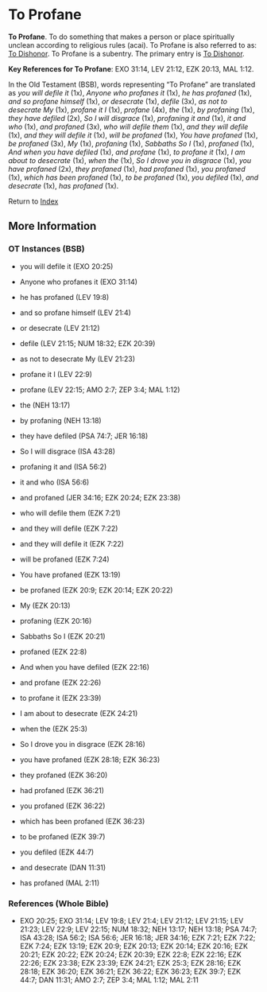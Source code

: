# To Profane
**To Profane**. 
To do something that makes a person or place spiritually unclean according to religious rules (acai). 
To Profane is also referred to as: 
[To Dishonor](Dishonor.md). 
To Profane is a subentry. The primary entry is 
[To Dishonor](Dishonor.md). 


**Key References for To Profane**: 
EXO 31:14, LEV 21:12, EZK 20:13, MAL 1:12. 


In the Old Testament (BSB), words representing “To Profane” are translated as 
*you will defile it* (1x), *Anyone who profanes it* (1x), *he has profaned* (1x), *and so profane himself* (1x), *or desecrate* (1x), *defile* (3x), *as not to desecrate My* (1x), *profane it I* (1x), *profane* (4x), *the* (1x), *by profaning* (1x), *they have defiled* (2x), *So I will disgrace* (1x), *profaning it and* (1x), *it and who* (1x), *and profaned* (3x), *who will defile them* (1x), *and they will defile* (1x), *and they will defile it* (1x), *will be profaned* (1x), *You have profaned* (1x), *be profaned* (3x), *My* (1x), *profaning* (1x), *Sabbaths So I* (1x), *profaned* (1x), *And when you have defiled* (1x), *and profane* (1x), *to profane it* (1x), *I am about to desecrate* (1x), *when the* (1x), *So I drove you in disgrace* (1x), *you have profaned* (2x), *they profaned* (1x), *had profaned* (1x), *you profaned* (1x), *which has been profaned* (1x), *to be profaned* (1x), *you defiled* (1x), *and desecrate* (1x), *has profaned* (1x). 




Return to [Index](00-Index.md)

## More Information

### OT Instances (BSB)

* you will defile it (EXO 20:25)

* Anyone who profanes it (EXO 31:14)

* he has profaned (LEV 19:8)

* and so profane himself (LEV 21:4)

* or desecrate (LEV 21:12)

* defile (LEV 21:15; NUM 18:32; EZK 20:39)

* as not to desecrate My (LEV 21:23)

* profane it I (LEV 22:9)

* profane (LEV 22:15; AMO 2:7; ZEP 3:4; MAL 1:12)

* the (NEH 13:17)

* by profaning (NEH 13:18)

* they have defiled (PSA 74:7; JER 16:18)

* So I will disgrace (ISA 43:28)

* profaning it and (ISA 56:2)

* it and who (ISA 56:6)

* and profaned (JER 34:16; EZK 20:24; EZK 23:38)

* who will defile them (EZK 7:21)

* and they will defile (EZK 7:22)

* and they will defile it (EZK 7:22)

* will be profaned (EZK 7:24)

* You have profaned (EZK 13:19)

* be profaned (EZK 20:9; EZK 20:14; EZK 20:22)

* My (EZK 20:13)

* profaning (EZK 20:16)

* Sabbaths So I (EZK 20:21)

* profaned (EZK 22:8)

* And when you have defiled (EZK 22:16)

* and profane (EZK 22:26)

* to profane it (EZK 23:39)

* I am about to desecrate (EZK 24:21)

* when the (EZK 25:3)

* So I drove you in disgrace (EZK 28:16)

* you have profaned (EZK 28:18; EZK 36:23)

* they profaned (EZK 36:20)

* had profaned (EZK 36:21)

* you profaned (EZK 36:22)

* which has been profaned (EZK 36:23)

* to be profaned (EZK 39:7)

* you defiled (EZK 44:7)

* and desecrate (DAN 11:31)

* has profaned (MAL 2:11)



### References (Whole Bible)

* EXO 20:25; EXO 31:14; LEV 19:8; LEV 21:4; LEV 21:12; LEV 21:15; LEV 21:23; LEV 22:9; LEV 22:15; NUM 18:32; NEH 13:17; NEH 13:18; PSA 74:7; ISA 43:28; ISA 56:2; ISA 56:6; JER 16:18; JER 34:16; EZK 7:21; EZK 7:22; EZK 7:24; EZK 13:19; EZK 20:9; EZK 20:13; EZK 20:14; EZK 20:16; EZK 20:21; EZK 20:22; EZK 20:24; EZK 20:39; EZK 22:8; EZK 22:16; EZK 22:26; EZK 23:38; EZK 23:39; EZK 24:21; EZK 25:3; EZK 28:16; EZK 28:18; EZK 36:20; EZK 36:21; EZK 36:22; EZK 36:23; EZK 39:7; EZK 44:7; DAN 11:31; AMO 2:7; ZEP 3:4; MAL 1:12; MAL 2:11



